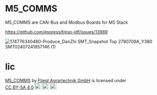 # M5_COMMS
M5_COMMS are CAN-Bus and Modbus Boards for M5 Stack



<https://github.com/espressif/esp-idf/issues/13989>


![174776340480-Produce_DanZhi SMT_Snapshot Top 2790709A_Y380 SMT02407241857146 (1)](https://github.com/user-attachments/assets/eb498241-3f03-4cf4-b5af-d4abe0ab79fa)


# lic
<p xmlns:cc="http://creativecommons.org/ns#" xmlns:dct="http://purl.org/dc/terms/"><a property="dct:title" rel="cc:attributionURL" href="https://github.com/Fliegl-Agrartechnik-GmbH/M5_COMMS">M5_COMMS</a> by <a rel="cc:attributionURL dct:creator" property="cc:attributionName" href="https://github.com/Fliegl-Agrartechnik-GmbH">Fliegl Agrartechnik GmbH</a> is licensed under <a href="https://creativecommons.org/licenses/by-sa/4.0/?ref=chooser-v1" target="_blank" rel="license noopener noreferrer" style="display:inline-block;">CC BY-SA 4.0<img style="height:22px!important;margin-left:3px;vertical-align:text-bottom;" src="https://mirrors.creativecommons.org/presskit/icons/cc.svg?ref=chooser-v1" alt=""><img style="height:22px!important;margin-left:3px;vertical-align:text-bottom;" src="https://mirrors.creativecommons.org/presskit/icons/by.svg?ref=chooser-v1" alt=""><img style="height:22px!important;margin-left:3px;vertical-align:text-bottom;" src="https://mirrors.creativecommons.org/presskit/icons/sa.svg?ref=chooser-v1" alt=""></a></p>

